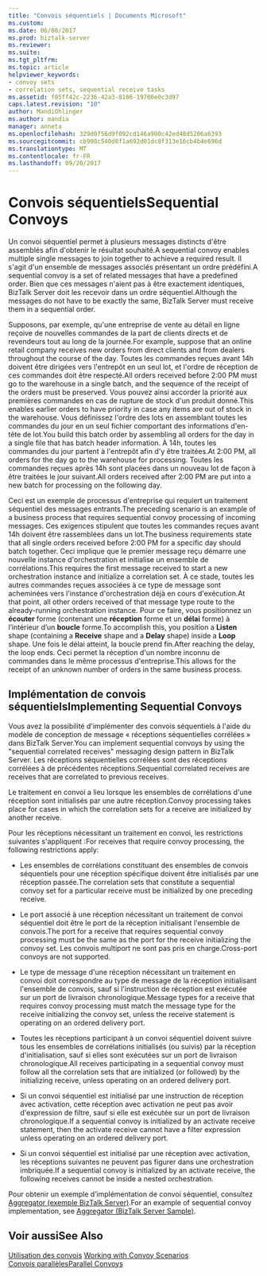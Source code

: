 ```yaml
---
title: "Convois séquentiels | Documents Microsoft"
ms.custom: 
ms.date: 06/08/2017
ms.prod: biztalk-server
ms.reviewer: 
ms.suite: 
ms.tgt_pltfrm: 
ms.topic: article
helpviewer_keywords:
- convoy sets
- correlation sets, sequential receive tasks
ms.assetid: f05ff42c-2236-42a3-8166-19700e0c3d97
caps.latest.revision: "10"
author: MandiOhlinger
ms.author: mandia
manager: anneta
ms.openlocfilehash: 329d0f56d9f092cd146a900c42ed48d5206a6393
ms.sourcegitcommit: cb908c540d8f1a692d01dc8f313e16cb4b4e696d
ms.translationtype: MT
ms.contentlocale: fr-FR
ms.lasthandoff: 09/20/2017
---
```

# <a name="sequential-convoys"></a><span data-ttu-id="81325-102">Convois séquentiels</span><span class="sxs-lookup"><span data-stu-id="81325-102">Sequential Convoys</span></span>
<span data-ttu-id="81325-103">Un convoi séquentiel permet à plusieurs messages distincts d'être assemblés afin d'obtenir le résultat souhaité.</span><span class="sxs-lookup"><span data-stu-id="81325-103">A sequential convoy enables multiple single messages to join together to achieve a required result.</span></span> <span data-ttu-id="81325-104">Il s'agit d'un ensemble de messages associés présentant un ordre prédéfini.</span><span class="sxs-lookup"><span data-stu-id="81325-104">A sequential convoy is a set of related messages that have a predefined order.</span></span> <span data-ttu-id="81325-105">Bien que ces messages n'aient pas à être exactement identiques, BizTalk Server doit les recevoir dans un ordre séquentiel.</span><span class="sxs-lookup"><span data-stu-id="81325-105">Although the messages do not have to be exactly the same, BizTalk Server must receive them in a sequential order.</span></span>  
  
 <span data-ttu-id="81325-106">Supposons, par exemple, qu'une entreprise de vente au détail en ligne reçoive de nouvelles commandes de la part de clients directs et de revendeurs tout au long de la journée.</span><span class="sxs-lookup"><span data-stu-id="81325-106">For example, suppose that an online retail company receives new orders from direct clients and from dealers throughout the course of the day.</span></span> <span data-ttu-id="81325-107">Toutes les commandes reçues avant 14h doivent être dirigées vers l'entrepôt en un seul lot, et l'ordre de réception de ces commandes doit être respecté.</span><span class="sxs-lookup"><span data-stu-id="81325-107">All orders received before 2:00 PM must go to the warehouse in a single batch, and the sequence of the receipt of the orders must be preserved.</span></span> <span data-ttu-id="81325-108">Vous pouvez ainsi accorder la priorité aux premières commandes en cas de rupture de stock d'un produit donné.</span><span class="sxs-lookup"><span data-stu-id="81325-108">This enables earlier orders to have priority in case any items are out of stock in the warehouse.</span></span> <span data-ttu-id="81325-109">Vous définissez l'ordre des lots en assemblant toutes les commandes du jour en un seul fichier comportant des informations d'en-tête de lot.</span><span class="sxs-lookup"><span data-stu-id="81325-109">You build this batch order by assembling all orders for the day in a single file that has batch header information.</span></span> <span data-ttu-id="81325-110">À 14h, toutes les commandes du jour partent à l'entrepôt afin d'y être traitées.</span><span class="sxs-lookup"><span data-stu-id="81325-110">At 2:00 PM, all orders for the day go to the warehouse for processing.</span></span> <span data-ttu-id="81325-111">Toutes les commandes reçues après 14h sont placées dans un nouveau lot de façon à être traitées le jour suivant.</span><span class="sxs-lookup"><span data-stu-id="81325-111">All orders received after 2:00 PM are put into a new batch for processing on the following day.</span></span>  
  
 <span data-ttu-id="81325-112">Ceci est un exemple de processus d'entreprise qui requiert un traitement séquentiel des messages entrants.</span><span class="sxs-lookup"><span data-stu-id="81325-112">The preceding scenario is an example of a business process that requires sequential convoy processing of incoming messages.</span></span> <span data-ttu-id="81325-113">Ces exigences stipulent que toutes les commandes reçues avant 14h doivent être rassemblées dans un lot.</span><span class="sxs-lookup"><span data-stu-id="81325-113">The business requirements state that all single orders received before 2:00 PM for a specific day should batch together.</span></span> <span data-ttu-id="81325-114">Ceci implique que le premier message reçu démarre une nouvelle instance d'orchestration et initialise un ensemble de corrélations.</span><span class="sxs-lookup"><span data-stu-id="81325-114">This requires the first message received to start a new orchestration instance and initialize a correlation set.</span></span> <span data-ttu-id="81325-115">À ce stade, toutes les autres commandes reçues associées à ce type de message sont acheminées vers l'instance d'orchestration déjà en cours d'exécution.</span><span class="sxs-lookup"><span data-stu-id="81325-115">At that point, all other orders received of that message type route to the already-running orchestration instance.</span></span> <span data-ttu-id="81325-116">Pour ce faire, vous positionnez un **écouter** forme (contenant une **réception** forme et un **délai** forme) à l’intérieur d’un **boucle** forme.</span><span class="sxs-lookup"><span data-stu-id="81325-116">To accomplish this, you position a **Listen** shape (containing a **Receive** shape and a **Delay** shape) inside a **Loop** shape.</span></span> <span data-ttu-id="81325-117">Une fois le délai atteint, la boucle prend fin.</span><span class="sxs-lookup"><span data-stu-id="81325-117">After reaching the delay, the loop ends.</span></span> <span data-ttu-id="81325-118">Ceci permet la réception d'un nombre inconnu de commandes dans le même processus d'entreprise.</span><span class="sxs-lookup"><span data-stu-id="81325-118">This allows for the receipt of an unknown number of orders in the same business process.</span></span>  
  
## <a name="implementing-sequential-convoys"></a><span data-ttu-id="81325-119">Implémentation de convois séquentiels</span><span class="sxs-lookup"><span data-stu-id="81325-119">Implementing Sequential Convoys</span></span>  
 <span data-ttu-id="81325-120">Vous avez la possibilité d'implémenter des convois séquentiels à l'aide du modèle de conception de message « réceptions séquentielles corrélées » dans BizTalk Server.</span><span class="sxs-lookup"><span data-stu-id="81325-120">You can implement sequential convoys by using the "sequential correlated receives" messaging design pattern in BizTalk Server.</span></span> <span data-ttu-id="81325-121">Les réceptions séquentielles corrélées sont des réceptions corrélées à de précédentes réceptions.</span><span class="sxs-lookup"><span data-stu-id="81325-121">Sequential correlated receives are receives that are correlated to previous receives.</span></span>  
  
 <span data-ttu-id="81325-122">Le traitement en convoi a lieu lorsque les ensembles de corrélations d'une réception sont initialisés par une autre réception.</span><span class="sxs-lookup"><span data-stu-id="81325-122">Convoy processing takes place for cases in which the correlation sets for a receive are initialized by another receive.</span></span>  
  
 <span data-ttu-id="81325-123">Pour les réceptions nécessitant un traitement en convoi, les restrictions suivantes s'appliquent :</span><span class="sxs-lookup"><span data-stu-id="81325-123">For receives that require convoy processing, the following restrictions apply:</span></span>  
  
-   <span data-ttu-id="81325-124">Les ensembles de corrélations constituant des ensembles de convois séquentiels pour une réception spécifique doivent être initialisés par une réception passée.</span><span class="sxs-lookup"><span data-stu-id="81325-124">The correlation sets that constitute a sequential convoy set for a particular receive must be initialized by one preceding receive.</span></span>  
  
-   <span data-ttu-id="81325-125">Le port associé à une réception nécessitant un traitement de convoi séquentiel doit être le port de la réception initialisant l'ensemble de convois.</span><span class="sxs-lookup"><span data-stu-id="81325-125">The port for a receive that requires sequential convoy processing must be the same as the port for the receive initializing the convoy set.</span></span> <span data-ttu-id="81325-126">Les convois multiport ne sont pas pris en charge.</span><span class="sxs-lookup"><span data-stu-id="81325-126">Cross-port convoys are not supported.</span></span>  
  
-   <span data-ttu-id="81325-127">Le type de message d'une réception nécessitant un traitement en convoi doit correspondre au type de message de la réception initialisant l'ensemble de convois, sauf si l'instruction de réception est exécutée sur un port de livraison chronologique.</span><span class="sxs-lookup"><span data-stu-id="81325-127">Message types for a receive that requires convoy processing must match the message type for the receive initializing the convoy set, unless the receive statement is operating on an ordered delivery port.</span></span>  
  
-   <span data-ttu-id="81325-128">Toutes les réceptions participant à un convoi séquentiel doivent suivre tous les ensembles de corrélations initialisés (ou suivis) par la réception d'initialisation, sauf si elles sont exécutées sur un port de livraison chronologique.</span><span class="sxs-lookup"><span data-stu-id="81325-128">All receives participating in a sequential convoy must follow all the correlation sets that are initialized (or followed) by the initializing receive, unless operating on an ordered delivery port.</span></span>  
  
-   <span data-ttu-id="81325-129">Si un convoi séquentiel est initialisé par une instruction de réception avec activation, cette réception avec activation ne peut pas avoir d'expression de filtre, sauf si elle est exécutée sur un port de livraison chronologique.</span><span class="sxs-lookup"><span data-stu-id="81325-129">If a sequential convoy is initialized by an activate receive statement, then the activate receive cannot have a filter expression unless operating on an ordered delivery port.</span></span>  
  
-   <span data-ttu-id="81325-130">Si un convoi séquentiel est initialisé par une réception avec activation, les réceptions suivantes ne peuvent pas figurer dans une orchestration imbriquée.</span><span class="sxs-lookup"><span data-stu-id="81325-130">If a sequential convoy is initialized by an activate receive, the following receives cannot be inside a nested orchestration.</span></span>  
  
 <span data-ttu-id="81325-131">Pour obtenir un exemple d’implémentation de convoi séquentiel, consultez [Aggregator (exemple BizTalk Server)](../core/aggregator-biztalk-server-sample.md).</span><span class="sxs-lookup"><span data-stu-id="81325-131">For an example of sequential convoy implementation, see [Aggregator (BizTalk Server Sample)](../core/aggregator-biztalk-server-sample.md).</span></span>  
  
## <a name="see-also"></a><span data-ttu-id="81325-132">Voir aussi</span><span class="sxs-lookup"><span data-stu-id="81325-132">See Also</span></span>  
 <span data-ttu-id="81325-133">[Utilisation des convois](../core/working-with-convoy-scenarios.md) </span><span class="sxs-lookup"><span data-stu-id="81325-133">[Working with Convoy Scenarios](../core/working-with-convoy-scenarios.md) </span></span>  
 [<span data-ttu-id="81325-134">Convois parallèles</span><span class="sxs-lookup"><span data-stu-id="81325-134">Parallel Convoys</span></span>](../core/parallel-convoys.md)